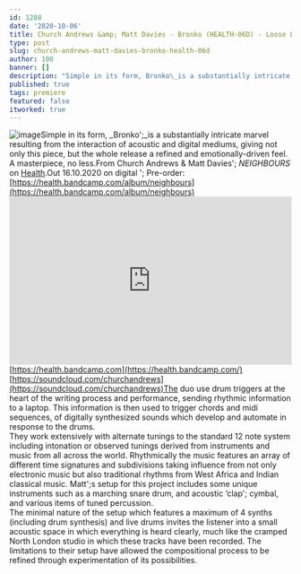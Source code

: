 ```yaml
---
id: 1288
date: '2020-10-06'
title: Church Andrews &amp; Matt Davies - Bronko (HEALTH-06D) - Loose Lips
type: post
slug: church-andrews-matt-davies-bronko-health-06d
author: 100
banner: []
description: "Simple in its form, Bronko\_is a substantially intricate marvel resulting from the interaction of acoustic and digital mediums, giving not only this piece, but the whole release a refined and emotionally-driven feel. A masterpiece, no less. From Church Andrews & Matt Davies' NEIGHBOURS on Health. Out 16.10.2020 on digital – Pre-order: https://health.bandcamp.com/album/neighbours https://health.bandcamp.comhttps://soundcloud.com/churchandrews The duo [...]Read More..."
published: true
tags: premiere
featured: false
itworked: true
---
```

![image](../undefined)Simple in its form, _Bronko';_is a substantially intricate marvel resulting from the interaction of acoustic and digital mediums, giving not only this piece, but the whole release a refined and emotionally-driven feel. A masterpiece, no less.From Church Andrews & Matt Davies'; _NEIGHBOURS_ on [Health](https://health.bandcamp.com/).Out 16.10.2020 on digital '; Pre-order: [https://health.bandcamp.com/album/neighbours](https://health.bandcamp.com/album/neighbours)<iframe width='100%' height='300' scrolling='no' frameborder='no' allow='autoplay' src='https://w.soundcloud.com/player/?url=https%3A//api.soundcloud.com/tracks/905752831&color=%23ff5500&auto_play=false&hide_related=false&show_comments=true&show_user=true&show_reposts=false&show_teaser=true'></iframe>[](https://soundcloud.com/churchandrews)[https://health.bandcamp.com](https://health.bandcamp.com/)  
[https://soundcloud.com/churchandrews](https://soundcloud.com/churchandrews)The duo use drum triggers at the heart of the writing process and performance, sending rhythmic information to a laptop. This information is then used to trigger chords and midi sequences, of digitally synthesized sounds which develop and automate in response to the drums.  
They work extensively with alternate tunings to the standard 12 note system including intonation or observed tunings derived from instruments and music from all across the world. Rhythmically the music features an array of different time signatures and subdivisions taking influence from not only electronic music but also traditional rhythms from West Africa and Indian classical music. Matt';s setup for this project includes some unique instruments such as a marching snare drum, and acoustic ‘clap'; cymbal, and various items of tuned percussion.  
The minimal nature of the setup which features a maximum of 4 synths (including drum synthesis) and live drums invites the listener into a small acoustic space in which everything is heard clearly, much like the cramped North London studio in which these tracks have been recorded. The limitations to their setup have allowed the compositional process to be refined through experimentation of its possibilities.
